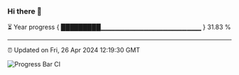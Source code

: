 ### Hi there 👋

⏳ Year progress { █████████▁▁▁▁▁▁▁▁▁▁▁▁▁▁▁▁▁▁▁▁▁ } 31.83 %

---

⏰ Updated on Fri, 26 Apr 2024 12:19:30 GMT

![Progress Bar CI](https://github.com/liununu/liununu/workflows/Progress%20Bar%20CI/badge.svg)
